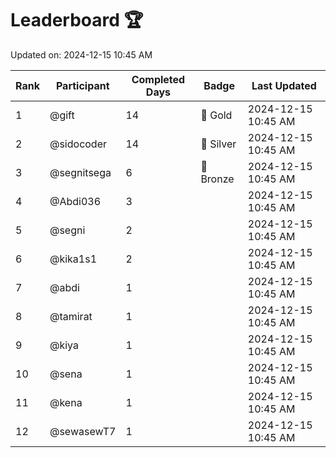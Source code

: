 # Leaderboard 🏆

Updated on: 2024-12-15 10:45 AM

| Rank | Participant       | Completed Days | Badge      | Last Updated         |
|------|-------------------|----------------|------------|----------------------|
| 1    | @gift             | 14             | 🏅 Gold     | 2024-12-15 10:45 AM |
| 2    | @sidocoder        | 14             | 🥈 Silver   | 2024-12-15 10:45 AM |
| 3    | @segnitsega       | 6              | 🥉 Bronze   | 2024-12-15 10:45 AM |
| 4    | @Abdi036          | 3              |            | 2024-12-15 10:45 AM |
| 5    | @segni            | 2              |            | 2024-12-15 10:45 AM |
| 6    | @kika1s1          | 2              |            | 2024-12-15 10:45 AM |
| 7    | @abdi             | 1              |            | 2024-12-15 10:45 AM |
| 8    | @tamirat          | 1              |            | 2024-12-15 10:45 AM |
| 9    | @kiya             | 1              |            | 2024-12-15 10:45 AM |
| 10   | @sena             | 1              |            | 2024-12-15 10:45 AM |
| 11   | @kena             | 1              |            | 2024-12-15 10:45 AM |
| 12   | @sewasewT7        | 1              |            | 2024-12-15 10:45 AM |
